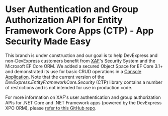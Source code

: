 <!-- default file list -->
# User Authentication and Group Authorization API for Entity Framework Core Apps (CTP) - App Security Made Easy

This branch is under construction and our goal is to help DevExpress and non-DevExpress customers benefit from [XAF](https://www.devexpress.com/products/net/application_framework/)'s Security System and the Microsoft EF Core ORM. We added a secured Object Space for EF Core 3.1+ and demonstrated its use for basic CRUD operations in a [Console Application](https://github.com/DevExpress-Examples/XAF_how-to-use-the-integrated-mode-of-the-security-system-in-non-xaf-applications-e4908/tree/20.1/EFCore/Console/).
Note that the current version of the *DevExpress.EntityFrameworkCore.Security* (CTP) library contains a number of restrictions and is not intended for use in production code.
 
For more information on XAF's user authentication and group authorization APIs for .NET Core and .NET Framework apps (powered by the DevExpress XPO ORM), please [refer to this GitHub repo](https://www.devexpress.com/go/XAF_Security_NonXAF_Series.aspx).
